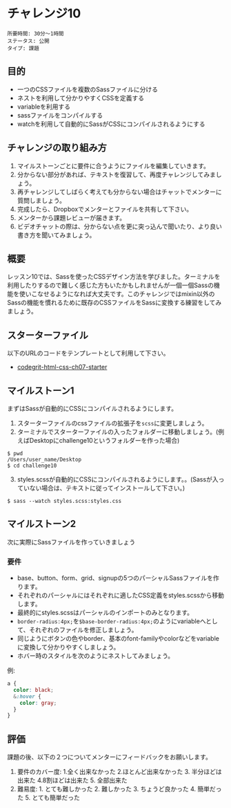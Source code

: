 # チャレンジ10

```
所要時間: 30分〜1時間
ステータス: 公開
タイプ: 課題
```

## 目的

- 一つのCSSファイルを複数のSassファイルに分ける
- ネストを利用して分かりやすくCSSを定義する
- variableを利用する
- sassファイルをコンパイルする
- watchを利用して自動的にSassがCSSにコンパイルされるようにする

## チャレンジの取り組み方

1. マイルストーンごとに要件に合うようにファイルを編集していきます。
2. 分からない部分があれば、テキストを復習して、再度チャレンジしてみましょう。
3. 再チャレンジしてしばらく考えても分からない場合はチャットでメンターに質問しましょう。
4. 完成したら、Dropboxでメンターとファイルを共有して下さい。
5. メンターから課題レビューが届きます。
6. ビデオチャットの際は、分からない点を更に突っ込んで聞いたり、より良い書き方を聞いてみましょう。

## 概要

レッスン10では、Sassを使ったCSSデザイン方法を学びました。ターミナルを利用したりするので難しく感じた方もいたかもしれませんが一個一個Sassの機能を使いこなせるようになれば大丈夫です。このチャレンジではmixin以外のSassの機能を慣れるために既存のCSSファイルをSassに変換する練習をしてみましょう。

## スターターファイル

以下のURLのコードをテンプレートとして利用して下さい。

- [codegrit-html-css-ch07-starter](https://github.com/codegrit-jp-students/codegrit-html-css-ch10-starter)

## マイルストーン1

まずはSassが自動的にCSSにコンパイルされるようにします。

1. スターターファイルのcssファイルの拡張子を`scss`に変更しましょう。
2. ターミナルでスターターファイルの入ったフォルダーに移動しましょう。(例えばDesktopにchallenge10というフォルダーを作った場合)

```
$ pwd
/Users/user_name/Desktop
$ cd challenge10
```

3. styles.scssが自動的にCSSにコンパイルされるようにします。。(Sassが入っていない場合は、テキストに従ってインストールして下さい。)

```
$ sass --watch styles.scss:styles.css
```

## マイルストーン2

次に実際にSassファイルを作っていきましょう

### 要件

- base、button、form、grid、signupの5つのパーシャルSassファイルを作ります。
- それぞれのパーシャルにはそれぞれに適したCSS定義をstyles.scssから移動します。
- 最終的にstyles.scssはパーシャルのインポートのみとなります。
- `border-radius:4px;`を`$base-border-radius:4px;`のようにvariableへとして、それぞれのファイルを修正しましょう。
- 同じようにボタンの色やborder、基本のfont-familyやcolorなどをvariableに変換して分かりやすくしましょう。
- ホバー時のスタイルを次のようにネストしてみましょう。

例:
```SCSS
a {
  color: black;
  &:hover {
    color: gray;
  }
}
```

## 評価

課題の後、以下の２つについてメンターにフィードバックをお願いします。

1. 要件のカバー度: 1.全く出来なかった 2.ほとんど出来なかった 3. 半分ほどは出来た 4.8割ほどは出来た 5. 全部出来た
2. 難易度: 1. とても難しかった 2. 難しかった 3. ちょうど良かった 4. 簡単だった 5. とても簡単だった
